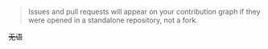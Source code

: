 > Issues and pull requests will appear on your contribution graph if they were opened in a standalone repository, not a fork.

~~无语~~
